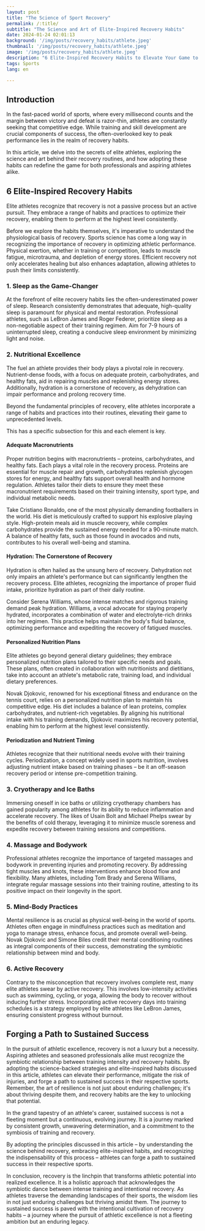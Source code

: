 ```yaml
---
layout: post 
title: "The Science of Sport Recovery"
permalink: /:title/ 
subtitle: "The Science and Art of Elite-Inspired Recovery Habits"
date: 2024-01-24 02:01:13
background: '/img/posts/recovery_habits/athlete.jpeg'
thumbnail: '/img/posts/recovery_habits/athlete.jpeg'
image: '/img/posts/recovery_habits/athlete.jpeg'
description: "6 Elite-Inspired Recovery Habits to Elevate Your Game to the Next Level"
tags: Sports
lang: en

---
```



## Introduction

In the fast-paced world of sports, where every millisecond counts and the margin between victory and defeat is razor-thin, athletes are constantly seeking that competitive edge. While training and skill development are crucial components of success, the often-overlooked key to peak performance lies in the realm of recovery habits. 

In this article, we delve into the secrets of elite athletes, exploring the science and art behind their recovery routines, and how adopting these habits can redefine the game for both professionals and aspiring athletes alike.

## 6 Elite-Inspired Recovery Habits

Elite athletes recognize that recovery is not a passive process but an active pursuit. They embrace a range of habits and practices to optimize their recovery, enabling them to perform at the highest level consistently.

Before we explore the habits themselves, it's imperative to understand the physiological basis of recovery. Sports science has come a long way in recognizing the importance of recovery in optimizing athletic performance. Physical exertion, whether in training or competition, leads to muscle fatigue, microtrauma, and depletion of energy stores. Efficient recovery not only accelerates healing but also enhances adaptation, allowing athletes to push their limits consistently.

### 1. Sleep as the Game-Changer

At the forefront of elite recovery habits lies the often-underestimated power of sleep. Research consistently demonstrates that adequate, high-quality sleep is paramount for physical and mental restoration. Professional athletes, such as LeBron James and Roger Federer, prioritize sleep as a non-negotiable aspect of their training regimen. Aim for 7-9 hours of uninterrupted sleep, creating a conducive sleep environment by minimizing light and noise.

### 2. Nutritional Excellence

The fuel an athlete provides their body plays a pivotal role in recovery. Nutrient-dense foods, with a focus on adequate protein, carbohydrates, and healthy fats, aid in repairing muscles and replenishing energy stores. Additionally, hydration is a cornerstone of recovery, as dehydration can impair performance and prolong recovery time.

Beyond the fundamental principles of recovery, elite athletes incorporate a range of habits and practices into their routines, elevating their game to unprecedented levels.

This has a specific subsection for this and each element is key.

#### Adequate Macronutrients

Proper nutrition begins with macronutrients – proteins, carbohydrates, and healthy fats. Each plays a vital role in the recovery process. Proteins are essential for muscle repair and growth, carbohydrates replenish glycogen stores for energy, and healthy fats support overall health and hormone regulation. Athletes tailor their diets to ensure they meet these macronutrient requirements based on their training intensity, sport type, and individual metabolic needs.

Take Cristiano Ronaldo, one of the most physically demanding footballers in the world. His diet is meticulously crafted to support his explosive playing style. High-protein meals aid in muscle recovery, while complex carbohydrates provide the sustained energy needed for a 90-minute match. A balance of healthy fats, such as those found in avocados and nuts, contributes to his overall well-being and stamina.

#### Hydration: The Cornerstone of Recovery

Hydration is often hailed as the unsung hero of recovery. Dehydration not only impairs an athlete's performance but can significantly lengthen the recovery process. Elite athletes, recognizing the importance of proper fluid intake, prioritize hydration as part of their daily routine.

Consider Serena Williams, whose intense matches and rigorous training demand peak hydration. Williams, a vocal advocate for staying properly hydrated, incorporates a combination of water and electrolyte-rich drinks into her regimen. This practice helps maintain the body's fluid balance, optimizing performance and expediting the recovery of fatigued muscles.

#### Personalized Nutrition Plans

Elite athletes go beyond general dietary guidelines; they embrace personalized nutrition plans tailored to their specific needs and goals. These plans, often created in collaboration with nutritionists and dietitians, take into account an athlete's metabolic rate, training load, and individual dietary preferences.

Novak Djokovic, renowned for his exceptional fitness and endurance on the tennis court, relies on a personalized nutrition plan to maintain his competitive edge. His diet includes a balance of lean proteins, complex carbohydrates, and nutrient-rich vegetables. By aligning his nutritional intake with his training demands, Djokovic maximizes his recovery potential, enabling him to perform at the highest level consistently.

#### Periodization and Nutrient Timing

Athletes recognize that their nutritional needs evolve with their training cycles. Periodization, a concept widely used in sports nutrition, involves adjusting nutrient intake based on training phases – be it an off-season recovery period or intense pre-competition training.

### 3. Cryotherapy and Ice Baths

Immersing oneself in ice baths or utilizing cryotherapy chambers has gained popularity among athletes for its ability to reduce inflammation and accelerate recovery. The likes of Usain Bolt and Michael Phelps swear by the benefits of cold therapy, leveraging it to minimize muscle soreness and expedite recovery between training sessions and competitions.

### 4. Massage and Bodywork

Professional athletes recognize the importance of targeted massages and bodywork in preventing injuries and promoting recovery. By addressing tight muscles and knots, these interventions enhance blood flow and flexibility. Many athletes, including Tom Brady and Serena Williams, integrate regular massage sessions into their training routine, attesting to its positive impact on their longevity in the sport.

### 5. Mind-Body Practices

Mental resilience is as crucial as physical well-being in the world of sports. Athletes often engage in mindfulness practices such as meditation and yoga to manage stress, enhance focus, and promote overall well-being. Novak Djokovic and Simone Biles credit their mental conditioning routines as integral components of their success, demonstrating the symbiotic relationship between mind and body.

### 6. Active Recovery 

Contrary to the misconception that recovery involves complete rest, many elite athletes swear by active recovery. This involves low-intensity activities such as swimming, cycling, or yoga, allowing the body to recover without inducing further stress. Incorporating active recovery days into training schedules is a strategy employed by elite athletes like LeBron James, ensuring consistent progress without burnout.

## Forging a Path to Sustained Success

In the pursuit of athletic excellence, recovery is not a luxury but a necessity. Aspiring athletes and seasoned professionals alike must recognize the symbiotic relationship between training intensity and recovery habits. By adopting the science-backed strategies and elite-inspired habits discussed in this article, athletes can elevate their performance, mitigate the risk of injuries, and forge a path to sustained success in their respective sports. Remember, the art of resilience is not just about enduring challenges; it's about thriving despite them, and recovery habits are the key to unlocking that potential.

In the grand tapestry of an athlete's career, sustained success is not a fleeting moment but a continuous, evolving journey. It is a journey marked by consistent growth, unwavering determination, and a commitment to the symbiosis of training and recovery.

By adopting the principles discussed in this article – by understanding the science behind recovery, embracing elite-inspired habits, and recognizing the indispensability of this process – athletes can forge a path to sustained success in their respective sports.

In conclusion, recovery is the linchpin that transforms athletic potential into realized excellence. It is a holistic approach that acknowledges the symbiotic dance between intense training and intentional recovery. As athletes traverse the demanding landscapes of their sports, the wisdom lies in not just enduring challenges but thriving amidst them. The journey to sustained success is paved with the intentional cultivation of recovery habits – a journey where the pursuit of athletic excellence is not a fleeting ambition but an enduring legacy.